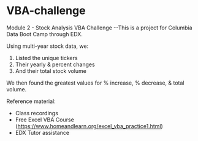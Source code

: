 # VBA-challenge
Module 2 - Stock Analysis VBA Challenge
--This is a project for Columbia Data Boot Camp through EDX.

Using multi-year stock data, we:
  1. Listed the unique tickers
  2. Their yearly & percent changes
  3. And their total stock volume

We then found the greatest values for % increase, % decrease, & total volume.

Reference material:
  - Class recordings
  - Free Excel VBA Course (https://www.homeandlearn.org/excel_vba_practice1.html)
  - EDX Tutor assistance
